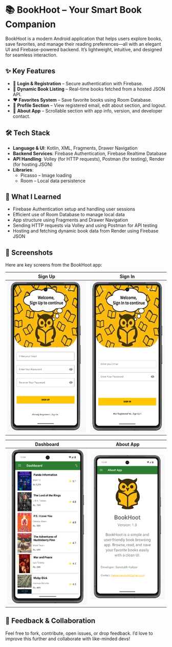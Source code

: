 # 📚 BookHoot – Your Smart Book Companion

BookHoot is a modern Android application that helps users explore books, save favorites, and manage their reading preferences—all with an elegant UI and Firebase-powered backend. It’s lightweight, intuitive, and designed for seamless interaction.



## ✨ Key Features

- 🔐 **Login & Registration** – Secure authentication with Firebase.
- 📘 **Dynamic Book Listing** – Real-time books fetched from a hosted JSON API.
- ❤️ **Favorites System** – Save favorite books using Room Database.
- 👤 **Profile Section** – View registered email, edit about section, and logout.
- 🧾 **About App** – Scrollable section with app info, version, and developer contact.


## 🛠️ Tech Stack

- **Language & UI**: Kotlin, XML, Fragments, Drawer Navigation  
- **Backend Services**: Firebase Authentication, Firebase Realtime Database  
- **API Handling**: Volley (for HTTP requests), Postman (for testing), Render (for hosting JSON)  
- **Libraries**:  
  - Picasso – Image loading  
  - Room – Local data persistence  



## 🧠 What I Learned

- Firebase Authentication setup and handling user sessions  
- Efficient use of Room Database to manage local data  
- App structure using Fragments and Drawer Navigation  
- Sending HTTP requests via Volley and using Postman for API testing  
- Hosting and fetching dynamic book data from Render using Firebase JSON  



## 📸 Screenshots

Here are key screens from the BookHoot app:

| Sign Up | Sign In |
|---------|---------|
| ![Sign Up](https://github.com/SNH1221/BookHoot/blob/main/ScreenShots/SignUp.png?raw=true) | ![Sign In](https://github.com/SNH1221/BookHoot/blob/main/ScreenShots/SignIn.png?raw=true) |

| Dashboard | About App |
|-----------|-----------|
| ![Dashboard](https://github.com/SNH1221/BookHoot/blob/main/ScreenShots/Dashboard.png?raw=true) | ![About App](https://github.com/SNH1221/BookHoot/blob/main/ScreenShots/AboutApp.png?raw=true) |






## 🤝 Feedback & Collaboration

Feel free to fork, contribute, open issues, or drop feedback. I’d love to improve this further and collaborate with like-minded devs!


